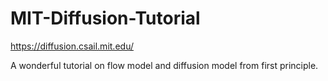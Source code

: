 # MIT-Diffusion-Tutorial
https://diffusion.csail.mit.edu/

A wonderful tutorial on flow model and diffusion model from first principle.
